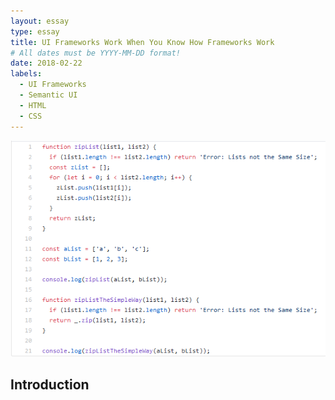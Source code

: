 ```yaml
---
layout: essay
type: essay
title: UI Frameworks Work When You Know How Frameworks Work
# All dates must be YYYY-MM-DD format!
date: 2018-02-22
labels:
  - UI Frameworks
  - Semantic UI
  - HTML
  - CSS
---
```

<img class="ui image" src="../images/CodingStandard.PNG">

## Introduction

